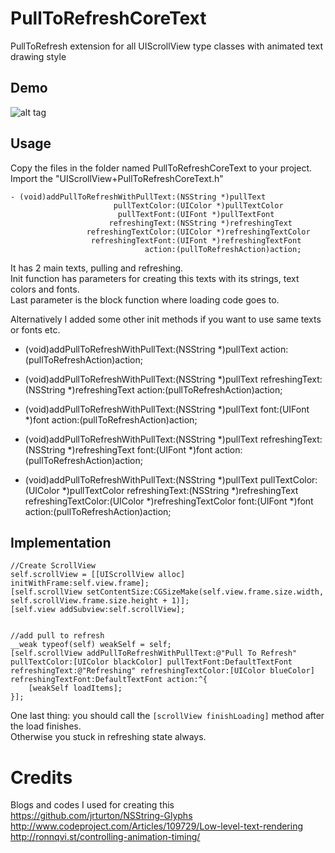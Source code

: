PullToRefreshCoreText
=====================

PullToRefresh extension for all UIScrollView type classes with animated text drawing style<br>

Demo
----

![alt tag](https://raw.githubusercontent.com/cemolcay/PullToRefreshCoreText/master/demo.gif)


Usage
-----
Copy the files in the folder named PullToRefreshCoreText to your project. <br>
Import the "UIScrollView+PullToRefreshCoreText.h"

	- (void)addPullToRefreshWithPullText:(NSString *)pullText
	                       pullTextColor:(UIColor *)pullTextColor
	                        pullTextFont:(UIFont *)pullTextFont
	                      refreshingText:(NSString *)refreshingText
	                 refreshingTextColor:(UIColor *)refreshingTextColor
	                  refreshingTextFont:(UIFont *)refreshingTextFont
	                              action:(pullToRefreshAction)action;

It has 2 main texts, pulling and refreshing. <br>
Init function has parameters for creating this texts with its strings, text colors and fonts. <br> 
Last parameter is the block function where loading code goes to. <br>

Alternatively I added some other init methods if you want to use same texts or fonts etc. <br>

   - (void)addPullToRefreshWithPullText:(NSString *)pullText
                                 action:(pullToRefreshAction)action;
   
   - (void)addPullToRefreshWithPullText:(NSString *)pullText
                         refreshingText:(NSString *)refreshingText
                                 action:(pullToRefreshAction)action;
   
   - (void)addPullToRefreshWithPullText:(NSString *)pullText
                                   font:(UIFont *)font
                                 action:(pullToRefreshAction)action;
   
   
   - (void)addPullToRefreshWithPullText:(NSString *)pullText
                         refreshingText:(NSString *)refreshingText
                                   font:(UIFont *)font
                                 action:(pullToRefreshAction)action;
   
   
   - (void)addPullToRefreshWithPullText:(NSString *)pullText
                          pullTextColor:(UIColor *)pullTextColor
                         refreshingText:(NSString *)refreshingText
                    refreshingTextColor:(UIColor *)refreshingTextColor
                                   font:(UIFont *)font
                                 action:(pullToRefreshAction)action;


Implementation
--------------

    //Create ScrollView
    self.scrollView = [[UIScrollView alloc] initWithFrame:self.view.frame];
    [self.scrollView setContentSize:CGSizeMake(self.view.frame.size.width, self.scrollView.frame.size.height + 1)];
    [self.view addSubview:self.scrollView];

    
    //add pull to refresh
    __weak typeof(self) weakSelf = self;
    [self.scrollView addPullToRefreshWithPullText:@"Pull To Refresh" pullTextColor:[UIColor blackColor] pullTextFont:DefaultTextFont refreshingText:@"Refreshing" refreshingTextColor:[UIColor blueColor] refreshingTextFont:DefaultTextFont action:^{
        [weakSelf loadItems];
    }];


One last thing: you should call the `[scrollView finishLoading]` method after the load finishes.<br>
Otherwise you stuck in refreshing state always.

Credits
=======

Blogs and codes I used for creating this<br>
https://github.com/jrturton/NSString-Glyphs<br>
http://www.codeproject.com/Articles/109729/Low-level-text-rendering<br>
http://ronnqvi.st/controlling-animation-timing/<br>
